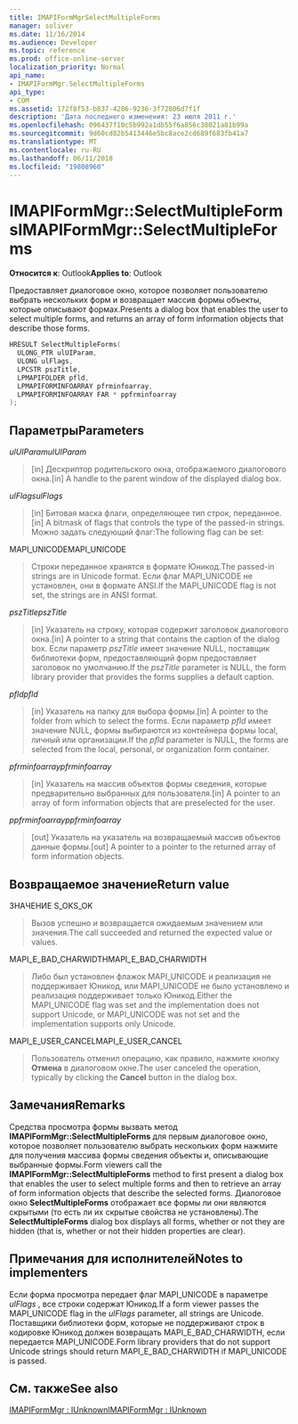 ```yaml
---
title: IMAPIFormMgrSelectMultipleForms
manager: soliver
ms.date: 11/16/2014
ms.audience: Developer
ms.topic: reference
ms.prod: office-online-server
localization_priority: Normal
api_name:
- IMAPIFormMgr.SelectMultipleForms
api_type:
- COM
ms.assetid: 172f8f53-b837-4286-9236-3f72806d7f1f
description: 'Дата последнего изменения: 23 июля 2011 г.'
ms.openlocfilehash: 096437f10c5b992a1db55f6a856c38021a81b99a
ms.sourcegitcommit: 9d60cd82b5413446e5bc8ace2cd689f683fb41a7
ms.translationtype: MT
ms.contentlocale: ru-RU
ms.lasthandoff: 06/11/2018
ms.locfileid: "19808960"
---
```

# <a name="imapiformmgrselectmultipleforms"></a><span data-ttu-id="d4a6e-103">IMAPIFormMgr::SelectMultipleForms</span><span class="sxs-lookup"><span data-stu-id="d4a6e-103">IMAPIFormMgr::SelectMultipleForms</span></span>

  
  
<span data-ttu-id="d4a6e-104">**Относится к**: Outlook</span><span class="sxs-lookup"><span data-stu-id="d4a6e-104">**Applies to**: Outlook</span></span> 
  
<span data-ttu-id="d4a6e-105">Предоставляет диалоговое окно, которое позволяет пользователю выбрать нескольких форм и возвращает массив формы объекты, которые описывают формах.</span><span class="sxs-lookup"><span data-stu-id="d4a6e-105">Presents a dialog box that enables the user to select multiple forms, and returns an array of form information objects that describe those forms.</span></span>
  
```cpp
HRESULT SelectMultipleForms(
  ULONG_PTR ulUIParam,
  ULONG ulFlags,
  LPCSTR pszTitle,
  LPMAPIFOLDER pfld,
  LPMAPIFORMINFOARRAY pfrminfoarray,
  LPMAPIFORMINFOARRAY FAR * ppfrminfoarray
);
```

## <a name="parameters"></a><span data-ttu-id="d4a6e-106">Параметры</span><span class="sxs-lookup"><span data-stu-id="d4a6e-106">Parameters</span></span>

 <span data-ttu-id="d4a6e-107">_ulUIParam_</span><span class="sxs-lookup"><span data-stu-id="d4a6e-107">_ulUIParam_</span></span>
  
> <span data-ttu-id="d4a6e-108">[in] Дескриптор родительского окна, отображаемого диалогового окна.</span><span class="sxs-lookup"><span data-stu-id="d4a6e-108">[in] A handle to the parent window of the displayed dialog box.</span></span> 
    
 <span data-ttu-id="d4a6e-109">_ulFlags_</span><span class="sxs-lookup"><span data-stu-id="d4a6e-109">_ulFlags_</span></span>
  
> <span data-ttu-id="d4a6e-110">[in] Битовая маска флаги, определяющее тип строк, переданное.</span><span class="sxs-lookup"><span data-stu-id="d4a6e-110">[in] A bitmask of flags that controls the type of the passed-in strings.</span></span> <span data-ttu-id="d4a6e-111">Можно задать следующий флаг:</span><span class="sxs-lookup"><span data-stu-id="d4a6e-111">The following flag can be set:</span></span>
    
<span data-ttu-id="d4a6e-112">MAPI_UNICODE</span><span class="sxs-lookup"><span data-stu-id="d4a6e-112">MAPI_UNICODE</span></span> 
  
> <span data-ttu-id="d4a6e-113">Строки переданное хранятся в формате Юникод.</span><span class="sxs-lookup"><span data-stu-id="d4a6e-113">The passed-in strings are in Unicode format.</span></span> <span data-ttu-id="d4a6e-114">Если флаг MAPI_UNICODE не установлен, они в формате ANSI.</span><span class="sxs-lookup"><span data-stu-id="d4a6e-114">If the MAPI_UNICODE flag is not set, the strings are in ANSI format.</span></span>
    
 <span data-ttu-id="d4a6e-115">_pszTitle_</span><span class="sxs-lookup"><span data-stu-id="d4a6e-115">_pszTitle_</span></span>
  
> <span data-ttu-id="d4a6e-116">[in] Указатель на строку, которая содержит заголовок диалогового окна.</span><span class="sxs-lookup"><span data-stu-id="d4a6e-116">[in] A pointer to a string that contains the caption of the dialog box.</span></span> <span data-ttu-id="d4a6e-117">Если параметр _pszTitle_ имеет значение NULL, поставщик библиотеки форм, предоставляющий форм предоставляет заголовок по умолчанию.</span><span class="sxs-lookup"><span data-stu-id="d4a6e-117">If the  _pszTitle_ parameter is NULL, the form library provider that provides the forms supplies a default caption.</span></span> 
    
 <span data-ttu-id="d4a6e-118">_pfld_</span><span class="sxs-lookup"><span data-stu-id="d4a6e-118">_pfld_</span></span>
  
> <span data-ttu-id="d4a6e-119">[in] Указатель на папку для выбора формы.</span><span class="sxs-lookup"><span data-stu-id="d4a6e-119">[in] A pointer to the folder from which to select the forms.</span></span> <span data-ttu-id="d4a6e-120">Если параметр _pfld_ имеет значение NULL, формы выбираются из контейнера формы local, личный или организации.</span><span class="sxs-lookup"><span data-stu-id="d4a6e-120">If the  _pfld_ parameter is NULL, the forms are selected from the local, personal, or organization form container.</span></span> 
    
 <span data-ttu-id="d4a6e-121">_pfrminfoarray_</span><span class="sxs-lookup"><span data-stu-id="d4a6e-121">_pfrminfoarray_</span></span>
  
> <span data-ttu-id="d4a6e-122">[in] Указатель на массив объектов формы сведения, которые предварительно выбранных для пользователя.</span><span class="sxs-lookup"><span data-stu-id="d4a6e-122">[in] A pointer to an array of form information objects that are preselected for the user.</span></span>
    
 <span data-ttu-id="d4a6e-123">_ppfrminfoarray_</span><span class="sxs-lookup"><span data-stu-id="d4a6e-123">_ppfrminfoarray_</span></span>
  
> <span data-ttu-id="d4a6e-124">[out] Указатель на указатель на возвращаемый массив объектов данные формы.</span><span class="sxs-lookup"><span data-stu-id="d4a6e-124">[out] A pointer to a pointer to the returned array of form information objects.</span></span>
    
## <a name="return-value"></a><span data-ttu-id="d4a6e-125">Возвращаемое значение</span><span class="sxs-lookup"><span data-stu-id="5">Return value</span></span>

<span data-ttu-id="d4a6e-126">ЗНАЧЕНИЕ S_OK</span><span class="sxs-lookup"><span data-stu-id="d4a6e-126">S_OK</span></span> 
  
> <span data-ttu-id="d4a6e-127">Вызов успешно и возвращается ожидаемым значением или значения.</span><span class="sxs-lookup"><span data-stu-id="d4a6e-127">The call succeeded and returned the expected value or values.</span></span>
    
<span data-ttu-id="d4a6e-128">MAPI_E_BAD_CHARWIDTH</span><span class="sxs-lookup"><span data-stu-id="d4a6e-128">MAPI_E_BAD_CHARWIDTH</span></span> 
  
> <span data-ttu-id="d4a6e-129">Либо был установлен флажок MAPI_UNICODE и реализация не поддерживает Юникод, или MAPI_UNICODE не было установлено и реализация поддерживает только Юникод.</span><span class="sxs-lookup"><span data-stu-id="d4a6e-129">Either the MAPI_UNICODE flag was set and the implementation does not support Unicode, or MAPI_UNICODE was not set and the implementation supports only Unicode.</span></span>
    
<span data-ttu-id="d4a6e-130">MAPI_E_USER_CANCEL</span><span class="sxs-lookup"><span data-stu-id="d4a6e-130">MAPI_E_USER_CANCEL</span></span> 
  
> <span data-ttu-id="d4a6e-131">Пользователь отменил операцию, как правило, нажмите кнопку **Отмена** в диалоговом окне.</span><span class="sxs-lookup"><span data-stu-id="d4a6e-131">The user canceled the operation, typically by clicking the **Cancel** button in the dialog box.</span></span> 
    
## <a name="remarks"></a><span data-ttu-id="d4a6e-132">Замечания</span><span class="sxs-lookup"><span data-stu-id="d4a6e-132">Remarks</span></span>

<span data-ttu-id="d4a6e-133">Средства просмотра формы вызвать метод **IMAPIFormMgr::SelectMultipleForms** для первым диалоговое окно, которое позволяет пользователю выбрать нескольких форм нажмите для получения массива формы сведения объекты и, описывающие выбранные формы.</span><span class="sxs-lookup"><span data-stu-id="d4a6e-133">Form viewers call the **IMAPIFormMgr::SelectMultipleForms** method to first present a dialog box that enables the user to select multiple forms and then to retrieve an array of form information objects that describe the selected forms.</span></span> <span data-ttu-id="d4a6e-134">Диалоговое окно **SelectMultipleForms** отображает все формы ли они являются скрытыми (то есть ли их скрытые свойства не установлены).</span><span class="sxs-lookup"><span data-stu-id="d4a6e-134">The **SelectMultipleForms** dialog box displays all forms, whether or not they are hidden (that is, whether or not their hidden properties are clear).</span></span> 
  
## <a name="notes-to-implementers"></a><span data-ttu-id="d4a6e-135">Примечания для исполнителей</span><span class="sxs-lookup"><span data-stu-id="d4a6e-135">Notes to implementers</span></span>

<span data-ttu-id="d4a6e-136">Если форма просмотра передает флаг MAPI_UNICODE в параметре _ulFlags_ , все строки содержат Юникод.</span><span class="sxs-lookup"><span data-stu-id="d4a6e-136">If a form viewer passes the MAPI_UNICODE flag in the  _ulFlags_ parameter, all strings are Unicode.</span></span> <span data-ttu-id="d4a6e-137">Поставщики библиотеки форм, которые не поддерживают строк в кодировке Юникод должен возвращать MAPI_E_BAD_CHARWIDTH, если передается MAPI_UNICODE.</span><span class="sxs-lookup"><span data-stu-id="d4a6e-137">Form library providers that do not support Unicode strings should return MAPI_E_BAD_CHARWIDTH if MAPI_UNICODE is passed.</span></span> 
  
## <a name="see-also"></a><span data-ttu-id="d4a6e-138">См. также</span><span class="sxs-lookup"><span data-stu-id="d4a6e-138">See also</span></span>



[<span data-ttu-id="d4a6e-139">IMAPIFormMgr : IUnknown</span><span class="sxs-lookup"><span data-stu-id="d4a6e-139">IMAPIFormMgr : IUnknown</span></span>](imapiformmgriunknown.md)

